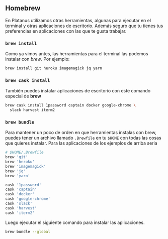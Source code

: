 ## Homebrew

En Platanus utilizamos otras herramientas, algunas para ejecutar en el terminal y otras aplicaciones de escritorio. Además seguro que tu tienes tus preferencias en aplicaciones con las que te gusta trabajar.

### `brew install`

Como ya vimos antes, las herramientas para el terminal las podemos instalar con *brew*. Por ejemplo:

```bash
brew install git heroku imagemagick jq yarn
```

### `brew cask install`

También puedes instalar aplicaciones de escritorio con este comando especial de **brew**

```bash
brew cask install 1password captain docker google-chrome \
  slack harvest iterm2
```

### `brew bundle`

Para mantener un poco de orden en que herramientas instalas con brew, puedes tener un archivo llamado `.Brewfile` en tu `$HOME` con todas las cosas que quieres instalar. Para las aplicaciones de los ejemplos de arriba seria

```bash
# $HOME/.Brewfile
brew 'git'
brew 'heroku'
brew 'imagemagick'
brew 'jq'
brew 'yarn'

cask '1password'
cask 'captain'
cask 'docker'
cask 'google-chrome'
cask 'slack'
cask 'harvest'
cask 'iterm2'
```

Luego ejecutar el siguiente comando para instalar las aplicaciones.

```bash
brew bundle --global
```
